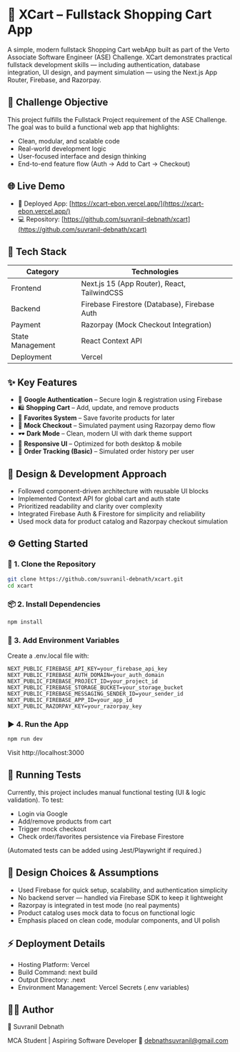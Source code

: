 # 🛒 XCart – Fullstack Shopping Cart App

A simple, modern fullstack Shopping Cart webApp built as part of the Verto Associate Software Engineer (ASE) Challenge.
XCart demonstrates practical fullstack development skills — including authentication, database integration, UI design, and payment simulation — using the Next.js App Router, Firebase, and Razorpay.

## 🎯 Challenge Objective

This project fulfills the Fullstack Project requirement of the ASE Challenge.
The goal was to build a functional web app that highlights:

- Clean, modular, and scalable code
- Real-world development logic
- User-focused interface and design thinking
- End-to-end feature flow (Auth → Add to Cart → Checkout)

## 🌐 Live Demo

- 🔗 Deployed App: [https://xcart-ebon.vercel.app/](https://xcart-ebon.vercel.app/)
- 💻 Repository: [https://github.com/suvranil-debnath/xcart](https://github.com/suvranil-debnath/xcart)

## 🚀 Tech Stack

| Category | Technologies |
|----------|-------------|
| Frontend | Next.js 15 (App Router), React, TailwindCSS |
| Backend | Firebase Firestore (Database), Firebase Auth |
| Payment | Razorpay (Mock Checkout Integration) |
| State Management | React Context API |
| Deployment | Vercel |

## ✨ Key Features

- 🔐 **Google Authentication** – Secure login & registration using Firebase
- 🛍️ **Shopping Cart** – Add, update, and remove products
- 💖 **Favorites System** – Save favorite products for later
- 💸 **Mock Checkout** – Simulated payment using Razorpay demo flow
- 🕶️ **Dark Mode** – Clean, modern UI with dark theme support
- 📱 **Responsive UI** – Optimized for both desktop & mobile
- 🧾 **Order Tracking (Basic)** – Simulated order history per user

## 🧠 Design & Development Approach

- Followed component-driven architecture with reusable UI blocks
- Implemented Context API for global cart and auth state
- Prioritized readability and clarity over complexity
- Integrated Firebase Auth & Firestore for simplicity and reliability
- Used mock data for product catalog and Razorpay checkout simulation

## ⚙️ Getting Started

### 🔧 1. Clone the Repository
```bash
git clone https://github.com/suvranil-debnath/xcart.git
cd xcart
```

### 📦 2. Install Dependencies
```bash
npm install
```

### 🔑 3. Add Environment Variables

Create a .env.local file with:
```
NEXT_PUBLIC_FIREBASE_API_KEY=your_firebase_api_key
NEXT_PUBLIC_FIREBASE_AUTH_DOMAIN=your_auth_domain
NEXT_PUBLIC_FIREBASE_PROJECT_ID=your_project_id
NEXT_PUBLIC_FIREBASE_STORAGE_BUCKET=your_storage_bucket
NEXT_PUBLIC_FIREBASE_MESSAGING_SENDER_ID=your_sender_id
NEXT_PUBLIC_FIREBASE_APP_ID=your_app_id
NEXT_PUBLIC_RAZORPAY_KEY=your_razorpay_key
```

### ▶️ 4. Run the App
```bash
npm run dev
```

Visit http://localhost:3000

## 🧪 Running Tests

Currently, this project includes manual functional testing (UI & logic validation).
To test:

- Login via Google
- Add/remove products from cart
- Trigger mock checkout
- Check order/favorites persistence via Firebase Firestore

(Automated tests can be added using Jest/Playwright if required.)

## 🧩 Design Choices & Assumptions

- Used Firebase for quick setup, scalability, and authentication simplicity
- No backend server — handled via Firebase SDK to keep it lightweight
- Razorpay is integrated in test mode (no real payments)
- Product catalog uses mock data to focus on functional logic
- Emphasis placed on clean code, modular components, and UI polish


## ⚡ Deployment Details

- Hosting Platform: Vercel
- Build Command: next build
- Output Directory: .next
- Environment Management: Vercel Secrets (.env variables)

## 🧑‍💻 Author

👋 Suvranil Debnath

MCA Student | Aspiring Software Developer
📧 debnathsuvranil@gmail.com
